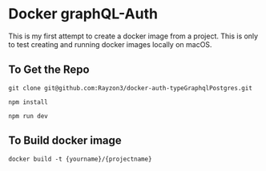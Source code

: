 # Docker graphQL-Auth
This is my first attempt to create a docker image from a project. This is only to test creating and running docker images locally on macOS.

## To Get the Repo

```
git clone git@github.com:Rayzon3/docker-auth-typeGraphqlPostgres.git

npm install

npm run dev
```

##  To Build docker image
```
docker build -t {yourname}/{projectname}

```
